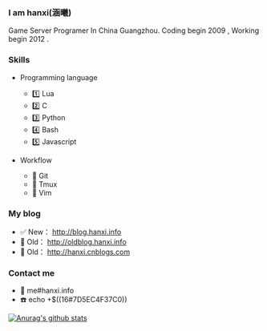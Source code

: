 ### I am hanxi(涵曦)

Game Server Programer In China Guangzhou. Coding begin 2009 , Working begin 2012 .

### Skills

- Programming language
  - :one: Lua
  - :two: C
  - :three: Python
  - :four: Bash
  - :five: Javascript

- Workflow
  - :large_blue_circle: Git
  - :large_blue_circle: Tmux
  - :large_blue_circle: Vim

### My blog

- :white_check_mark: New： http://blog.hanxi.info
- :underage: Old： http://oldblog.hanxi.info
- :underage: Old： http://hanxi.cnblogs.com

### Contact me

- :email: me#hanxi.info
- :phone: echo +$((16#7D5EC4F37C0))

[![Anurag's github stats](https://github-readme-stats.vercel.app/api?username=hanxi)](https://github.com/anuraghazra/github-readme-stats)

